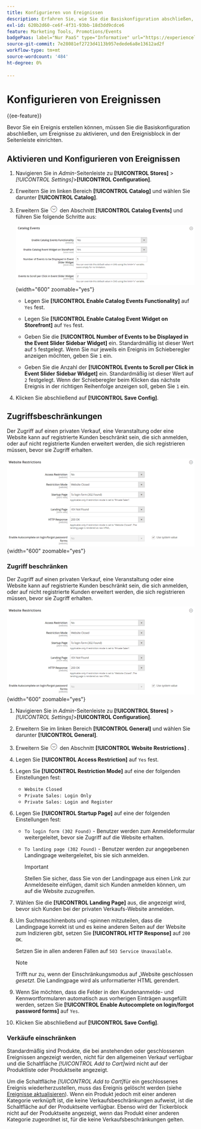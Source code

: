 ```yaml
---
title: Konfigurieren von Ereignissen
description: Erfahren Sie, wie Sie die Basiskonfiguration abschließen, um Ereignisse zu aktivieren und den Ereignisblock in der Seitenleiste der Storefront einzurichten.
exl-id: 620b2d60-ce6f-4f31-93bb-18d3dd9cdce6
feature: Marketing Tools, Promotions/Events
badgePaas: label="Nur PaaS" type="Informative" url="https://experienceleague.adobe.com/de/docs/commerce/user-guides/product-solutions" tooltip="Gilt nur für Adobe Commerce in Cloud-Projekten (von Adobe verwaltete PaaS-Infrastruktur) und lokale Projekte."
source-git-commit: 7e28081ef2723d4113b957edede6a8e13612ad2f
workflow-type: tm+mt
source-wordcount: '484'
ht-degree: 0%

---
```


# Konfigurieren von Ereignissen

{{ee-feature}}

Bevor Sie ein Ereignis erstellen können, müssen Sie die Basiskonfiguration abschließen, um Ereignisse zu aktivieren, und den Ereignisblock in der Seitenleiste einrichten.

## Aktivieren und Konfigurieren von Ereignissen

1. Navigieren Sie in _Admin_-Seitenleiste zu **[!UICONTROL Stores]** > _[!UICONTROL Settings]_>**[!UICONTROL Configuration]**.

1. Erweitern Sie im linken Bereich **[!UICONTROL Catalog]** und wählen Sie darunter **[!UICONTROL Catalog]**.

1. Erweitern Sie ![Erweiterungsauswahl](../assets/icon-display-expand.png) den Abschnitt **[!UICONTROL Catalog Events]** und führen Sie folgende Schritte aus:

   ![Katalogkonfiguration - Katalogereignisse](../configuration-reference/catalog/assets/catalog-events.png){width="600" zoomable="yes"}

   - Legen Sie **[!UICONTROL Enable Catalog Events Functionality]** auf `Yes` fest.

   - Legen Sie **[!UICONTROL Enable Catalog Event Widget on Storefront]** auf `Yes` fest.

   - Geben Sie die **[!UICONTROL Number of Events to be Displayed in the Event Slider Sidebar Widget]** ein. Standardmäßig ist dieser Wert auf `5` festgelegt. Wenn Sie nur jeweils ein Ereignis im Schieberegler anzeigen möchten, geben Sie `1` ein.

   - Geben Sie die Anzahl der **[!UICONTROL Events to Scroll per Click in Event Slider Sidebar Widget]** ein. Standardmäßig ist dieser Wert auf `2` festgelegt. Wenn der Schieberegler beim Klicken das nächste Ereignis in der richtigen Reihenfolge anzeigen soll, geben Sie `1` ein.

1. Klicken Sie abschließend auf **[!UICONTROL Save Config]**.

## Zugriffsbeschränkungen

Der Zugriff auf einen privaten Verkauf, eine Veranstaltung oder eine Website kann auf registrierte Kunden beschränkt sein, die sich anmelden, oder auf nicht registrierte Kunden erweitert werden, die sich registrieren müssen, bevor sie Zugriff erhalten.

![Allgemeine Konfiguration - Website-Einschränkungen](../configuration-reference/general/assets/general-website-restrictions.png){width="600" zoomable="yes"}

### Zugriff beschränken

Der Zugriff auf einen privaten Verkauf, eine Veranstaltung oder eine Website kann auf registrierte Kunden beschränkt sein, die sich anmelden, oder auf nicht registrierte Kunden erweitert werden, die sich registrieren müssen, bevor sie Zugriff erhalten.

![Allgemeine Konfiguration - Website-Einschränkungen](../configuration-reference/general/assets/general-website-restrictions.png){width="600" zoomable="yes"}

1. Navigieren Sie in _Admin_-Seitenleiste zu **[!UICONTROL Stores]** > _[!UICONTROL Settings]_>**[!UICONTROL Configuration]**.

1. Erweitern Sie im linken Bereich **[!UICONTROL General]** und wählen Sie darunter **[!UICONTROL General]**.

1. Erweitern Sie ![Erweiterungsauswahl](../assets/icon-display-expand.png) den Abschnitt **[!UICONTROL Website Restrictions]** .

1. Legen Sie **[!UICONTROL Access Restriction]** auf `Yes` fest.

1. Legen Sie **[!UICONTROL Restriction Mode]** auf eine der folgenden Einstellungen fest:

   - `Website Closed`
   - `Private Sales: Login Only`
   - `Private Sales: Login and Register`

1. Legen Sie **[!UICONTROL Startup Page]** auf eine der folgenden Einstellungen fest:

   - `To login form (302 Found)` - Benutzer werden zum Anmeldeformular weitergeleitet, bevor sie Zugriff auf die Website erhalten.

   - `To landing page (302 Found)` - Benutzer werden zur angegebenen Landingpage weitergeleitet, bis sie sich anmelden.

     >[!IMPORTANT]
     >
     >Stellen Sie sicher, dass Sie von der Landingpage aus einen Link zur Anmeldeseite einfügen, damit sich Kunden anmelden können, um auf die Website zuzugreifen.

1. Wählen Sie die **[!UICONTROL Landing Page]** aus, die angezeigt wird, bevor sich Kunden bei der privaten Verkaufs-Website anmelden.

1. Um Suchmaschinenbots und -spinnen mitzuteilen, dass die Landingpage korrekt ist und es keine anderen Seiten auf der Website zum Indizieren gibt, setzen Sie **[!UICONTROL HTTP Response]** auf `200 OK`.

   Setzen Sie in allen anderen Fällen auf `503 Service Unavailable`.

   >[!NOTE]
   >
   >Trifft nur zu, wenn der Einschränkungsmodus auf „Website geschlossen _gesetzt_. Die Landingpage wird als unformatierter HTML gerendert.

1. Wenn Sie möchten, dass die Felder in den Kundenanmelde- und Kennwortformularen automatisch aus vorherigen Einträgen ausgefüllt werden, setzen Sie **[!UICONTROL Enable Autocomplete on login/forgot password forms]** auf `Yes`.

1. Klicken Sie abschließend auf **[!UICONTROL Save Config]**.

### Verkäufe einschränken

Standardmäßig sind Produkte, die bei anstehenden oder geschlossenen Ereignissen angezeigt werden, nicht für den allgemeinen Verkauf verfügbar und die Schaltfläche _[!UICONTROL Add to Cart]_&#x200B;wird nicht auf der Produktliste oder Produktseite angezeigt.

Um die Schaltfläche _[!UICONTROL Add to Cart]_&#x200B;für ein geschlossenes Ereignis wiederherzustellen, muss das Ereignis gelöscht werden (siehe [Ereignisse aktualisieren](event-create.md#update-events)). Wenn ein Produkt jedoch mit einer anderen Kategorie verknüpft ist, die keine Verkaufsbeschränkungen aufweist, ist die Schaltfläche auf der Produktseite verfügbar. Ebenso wird der Tickerblock nicht auf der Produktseite angezeigt, wenn das Produkt einer anderen Kategorie zugeordnet ist, für die keine Verkaufsbeschränkungen gelten.
